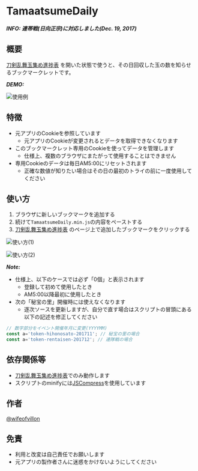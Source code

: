 # TamaatsumeDaily

***INFO: 連帯戦(日向正宗)に対応しました(Dec. 19, 2017)***

## 概要

[刀剣乱舞玉集め進捗表](http://deltarium.org/tokenranbu/tamaatsume/) を開いた状態で使うと、その日回収した玉の数を知らせるブックマークレットです。

***DEMO:***

![使用例](https://raw.githubusercontent.com/wifeofvillon/WoVBookmarklets/master/TamaatsumeDaily/demo.png)

## 特徴

- 元アプリのCookieを参照しています
  - 元アプリのCookieが変更されるとデータを取得できなくなります
- このブックマークレット専用のCookieを使ってデータを管理します
  - 仕様上、複数のブラウザにまたがって使用することはできません
- 専用Cookieのデータは毎日AM5:00にリセットされます
  - 正確な数値が知りたい場合はその日の最初のトライの前に一度使用してください

## 使い方

1. ブラウザに新しいブックマークを追加する
2. 続けて`TamaatsumeDaily.min.js`の内容をペーストする
3. [刀剣乱舞玉集め進捗表](http://deltarium.org/tokenranbu/tamaatsume/) のページ上で追加したブックマークをクリックする

![使い方(1)](https://raw.githubusercontent.com/wifeofvillon/WoVBookmarklets/master/TamaatsumeDaily/usage1.png)

![使い方(2)](https://raw.githubusercontent.com/wifeofvillon/WoVBookmarklets/master/TamaatsumeDaily/usage3.png)

***Note:***

- 仕様上、以下のケースでは必ず「0個」と表示されます
  - 登録して初めて使用したとき
  - AM5:00以降最初に使用したとき
- 次の「秘宝の里」開催時には使えなくなります
  - 逐次ソースを更新しますが、自分で直す場合はスクリプトの冒頭にある以下の記述を修正してください

```js
// 数字部分をイベント開催年月に変更(YYYYMM)
const a='token-hihonosato-201711'; // 秘宝の里の場合
const a='token-rentaisen-201712'; // 連隊戦の場合
```

## 依存関係等

- [刀剣乱舞玉集め進捗表](http://deltarium.org/tokenranbu/tamaatsume/)でのみ動作します
- スクリプトのminifyには[JSCompress](https://jscompress.com/)を使用しています

## 作者

[@wifeofvillon](https://twitter.com/wifeofvillon)

## 免責

- 利用と改変は自己責任でお願いします
- 元アプリの製作者さんに迷惑をかけないようにしてください
